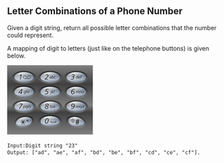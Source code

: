 ## Letter Combinations of a Phone Number

Given a digit string, return all possible letter combinations that the number could represent.

A mapping of digit to letters (just like on the telephone buttons) is given below.

[![Example](telephone.png)](https://raw.github.com/yning/Interview-Questions/master/telephone.png)

```
Input:Digit string "23"
Output: ["ad", "ae", "af", "bd", "be", "bf", "cd", "ce", "cf"].
```

